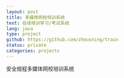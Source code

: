 ```yaml
---
layout: post
title: 多媒体网校培训系统
text: 在线培训学习/考试系统
lang: java
type: project 
github: https://github.com/zhousning/train
status: private 
categories: projects 
---
```


安全规程多媒体网校培训系统

